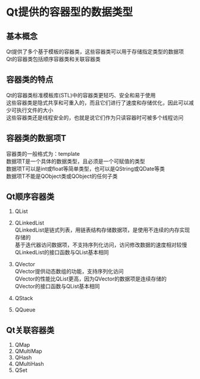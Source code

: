 # Qt提供的容器型的数据类型

## 基本概念
Qt提供了多个基于模板的容器类，这些容器类可以用于存储指定类型的数据项  
Qt的容器类包括顺序容器类和关联容器类  


## 容器类的特点
Qt的容器类标准模板库(STL)中的容器类更轻巧、安全和易于使用  
这些容器类是隐式共享和可重入的，而且它们进行了速度和存储优化，因此可以减少可执行文件的大小  
这些容器类还是线程安全的，也就是说它们作为只读容器时可被多个线程访问  


## 容器类的数据项T
容器类的一般格式为：template <typename T>  
数据项T是一个具体的数据类型，且必须是一个可赋值的类型  
数据项T可以是int或float等简单类型，也可以是QString或QDate等类  
数据项T不能是QObject类或QObject的任何子类  


## Qt顺序容器类
1. QList  
2. QLinkedList  
QLinkedList是链式列表，用链表结构存储数据项，是使用不连续的内存实现存储的  
基于迭代器访问数据项，不支持序列化访问，访问修改数据的速度相对较慢  
QLinkedList的接口函数与QList基本相同  

3. QVector  
QVector提供动态数组的功能，支持序列化访问  
QVector的性能比QList更高，因为QVector的数据项是连续存储的  
QVector的接口函数与QList基本相同  

4. QStack  
5. QQueue  

## Qt关联容器类
1. QMap  
2. QMultiMap  
3. QHash  
4. QMultiHash  
5. QSet  

